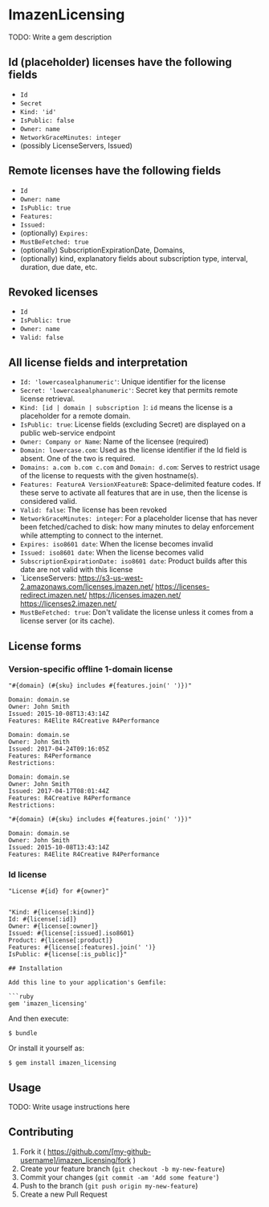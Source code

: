 # ImazenLicensing

TODO: Write a gem description


## Id (placeholder) licenses have the following fields
* `Id`
* `Secret`
* `Kind: 'id'`
* `IsPublic: false`
* `Owner: name`
* `NetworkGraceMinutes: integer`
* (possibly LicenseServers, Issued)

## Remote licenses have the following fields

* `Id`
* `Owner: name`
* `IsPublic: true`
* `Features: `
* `Issued: `
* (optionally) `Expires: `
* `MustBeFetched: true`
* (optionally) SubscriptionExpirationDate, Domains, 
* (optionally) kind, explanatory fields about subscription type, interval, duration, due date, etc.

## Revoked licenses 

* `Id`
* `IsPublic: true`
* `Owner: name`
* `Valid: false` 

## All license fields and interpretation

* `Id: 'lowercasealphanumeric'`: Unique identifier for the license
* `Secret: 'lowercasealphanumeric'`: Secret key that permits remote license retrieval. 
* `Kind: [id | domain | subscription ]`: `id` means the license is a placeholder for a remote domain. 
* `IsPublic: true`: License fields (excluding Secret) are displayed on a public web-service endpoint
* `Owner: Company or Name`: Name of the licensee (required)
* `Domain: lowercase.com`: Used as the license identifier if the Id field is absent. One of the two is required.
* `Domains: a.com b.com c.com` and `Domain: d.com`: Serves to restrict usage of the license to requests with the given hostname(s). 
* `Features: FeatureA VersionXFeatureB`: Space-delimited feature codes. If these serve to activate all features that are in use, then the license is considered valid. 
* `Valid: false`: The license has been revoked
* `NetworkGraceMinutes: integer`: For a placeholder license that has never been fetched/cached to disk: how many minutes to delay enforcement while attempting to connect to the internet. 
* `Expires: iso8601 date`: When the license becomes invalid
* `Issued: iso8601 date`: When the license becomes valid
* `SubscriptionExpirationDate: iso8601 date`: Product builds after this date are not valid with this license
* `LicenseServers: https://s3-us-west-2.amazonaws.com/licenses.imazen.net/ https://licenses-redirect.imazen.net/ https://licenses.imazen.net/ https://licenses2.imazen.net/
* `MustBeFetched: true`: Don't validate the license unless it comes from a license server (or its cache).




## License forms

### Version-specific offline 1-domain license

```
"#{domain} (#{sku} includes #{features.join(' ')})"

Domain: domain.se
Owner: John Smith
Issued: 2015-10-08T13:43:14Z
Features: R4Elite R4Creative R4Performance

Domain: domain.se
Owner: John Smith
Issued: 2017-04-24T09:16:05Z
Features: R4Performance
Restrictions:  

Domain: domain.se
Owner: John Smith
Issued: 2017-04-17T08:01:44Z
Features: R4Creative R4Performance
Restrictions:  

```

```
"#{domain} (#{sku} includes #{features.join(' ')})"

Domain: domain.se
Owner: John Smith
Issued: 2015-10-08T13:43:14Z
Features: R4Elite R4Creative R4Performance
```

### Id license

```
"License #{id} for #{owner}"


"Kind: #{license[:kind]}
Id: #{license[:id]}
Owner: #{license[:owner]}
Issued: #{license[:issued].iso8601}
Product: #{license[:product]}
Features: #{license[:features].join(' ')}
IsPublic: #{license[:is_public]}"

## Installation

Add this line to your application's Gemfile:

```ruby
gem 'imazen_licensing'
```

And then execute:

    $ bundle

Or install it yourself as:

    $ gem install imazen_licensing

## Usage

TODO: Write usage instructions here

## Contributing

1. Fork it ( https://github.com/[my-github-username]/imazen_licensing/fork )
2. Create your feature branch (`git checkout -b my-new-feature`)
3. Commit your changes (`git commit -am 'Add some feature'`)
4. Push to the branch (`git push origin my-new-feature`)
5. Create a new Pull Request

